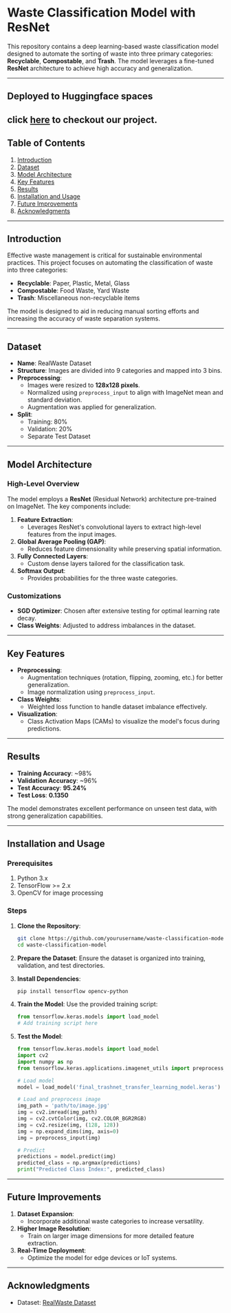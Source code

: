 # Waste Classification Model with ResNet

This repository contains a deep learning-based waste classification model designed to automate the sorting of waste into three primary categories: **Recyclable**, **Compostable**, and **Trash**. The model leverages a fine-tuned **ResNet** architecture to achieve high accuracy and generalization.

---
## Deployed to Huggingface spaces

click [here](https://huggingface.co/spaces/pjohn2409/Trash-Classifier) to checkout our project.
---
## Table of Contents
1. [Introduction](#introduction)
2. [Dataset](#dataset)
3. [Model Architecture](#model-architecture)
4. [Key Features](#key-features)
5. [Results](#results)
6. [Installation and Usage](#installation-and-usage)
7. [Future Improvements](#future-improvements)
8. [Acknowledgments](#acknowledgments)

---

## Introduction

Effective waste management is critical for sustainable environmental practices. This project focuses on automating the classification of waste into three categories:
- **Recyclable**: Paper, Plastic, Metal, Glass
- **Compostable**: Food Waste, Yard Waste
- **Trash**: Miscellaneous non-recyclable items

The model is designed to aid in reducing manual sorting efforts and increasing the accuracy of waste separation systems.

---

## Dataset

- **Name**: RealWaste Dataset
- **Structure**: Images are divided into 9 categories and mapped into 3 bins.
- **Preprocessing**:
  - Images were resized to **128x128 pixels**.
  - Normalized using `preprocess_input` to align with ImageNet mean and standard deviation.
  - Augmentation was applied for generalization.
- **Split**:
  - Training: 80%
  - Validation: 20%
  - Separate Test Dataset

---

## Model Architecture

### High-Level Overview
The model employs a **ResNet** (Residual Network) architecture pre-trained on ImageNet. The key components include:

1. **Feature Extraction**:
   - Leverages ResNet's convolutional layers to extract high-level features from the input images.
2. **Global Average Pooling (GAP)**:
   - Reduces feature dimensionality while preserving spatial information.
3. **Fully Connected Layers**:
   - Custom dense layers tailored for the classification task.
4. **Softmax Output**:
   - Provides probabilities for the three waste categories.

### Customizations
- **SGD Optimizer**: Chosen after extensive testing for optimal learning rate decay.
- **Class Weights**: Adjusted to address imbalances in the dataset.

---

## Key Features

- **Preprocessing**:
  - Augmentation techniques (rotation, flipping, zooming, etc.) for better generalization.
  - Image normalization using `preprocess_input`.
- **Class Weights**:
  - Weighted loss function to handle dataset imbalance effectively.
- **Visualization**:
  - Class Activation Maps (CAMs) to visualize the model's focus during predictions.

---

## Results

- **Training Accuracy**: ~98%
- **Validation Accuracy**: ~96%
- **Test Accuracy**: **95.24%**
- **Test Loss**: **0.1350**

The model demonstrates excellent performance on unseen test data, with strong generalization capabilities.

---

## Installation and Usage

### Prerequisites
1. Python 3.x
2. TensorFlow >= 2.x
3. OpenCV for image processing

### Steps

1. **Clone the Repository**:
   ```bash
   git clone https://github.com/yourusername/waste-classification-model.git
   cd waste-classification-model
   ```

2. **Prepare the Dataset**:
   Ensure the dataset is organized into training, validation, and test directories.

3. **Install Dependencies**:
   ```bash
   pip install tensorflow opencv-python
   ```

4. **Train the Model**:
   Use the provided training script:
   ```python
   from tensorflow.keras.models import load_model
   # Add training script here
   ```

5. **Test the Model**:
   ```python
   from tensorflow.keras.models import load_model
   import cv2
   import numpy as np
   from tensorflow.keras.applications.imagenet_utils import preprocess_input

   # Load model
   model = load_model('final_trashnet_transfer_learning_model.keras')

   # Load and preprocess image
   img_path = 'path/to/image.jpg'
   img = cv2.imread(img_path)
   img = cv2.cvtColor(img, cv2.COLOR_BGR2RGB)
   img = cv2.resize(img, (128, 128))
   img = np.expand_dims(img, axis=0)
   img = preprocess_input(img)

   # Predict
   predictions = model.predict(img)
   predicted_class = np.argmax(predictions)
   print("Predicted Class Index:", predicted_class)
   ```

---

## Future Improvements

1. **Dataset Expansion**:
   - Incorporate additional waste categories to increase versatility.
2. **Higher Image Resolution**:
   - Train on larger image dimensions for more detailed feature extraction.
3. **Real-Time Deployment**:
   - Optimize the model for edge devices or IoT systems.

---

## Acknowledgments

- Dataset: [RealWaste Dataset](https://archive.ics.uci.edu/dataset/908/realwaste)
